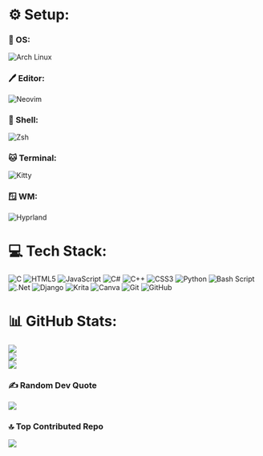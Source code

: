 # ⚙️ Setup: 
### 🐧 OS: <br>

![Arch Linux](https://img.shields.io/badge/Arch_Linux-1793D1?style=for-the-badge&logo=arch-linux&logoColor=white)

### 🖊️ Editor: <br>
  
![Neovim](https://img.shields.io/badge/Neovim-57A143?style=for-the-badge&logo=neovim&logoColor=white)

### 🐚 Shell: <br>

![Zsh](https://img.shields.io/badge/Zsh-121212?style=for-the-badge&logo=zsh&logoColor=white)

### 🐱 Terminal: <br>

![Kitty](https://img.shields.io/badge/Kitty-000000?style=for-the-badge&logo=gnometerminal&logoColor=white)

### 🪟 WM: <br>

![Hyprland](https://img.shields.io/badge/Hyprland-000000?style=for-the-badge&logo=hyprland&logoColor=58E1FF)

# 💻 Tech Stack:
![C](https://img.shields.io/badge/c-%2300599C.svg?style=for-the-badge&logo=c&logoColor=white) ![HTML5](https://img.shields.io/badge/html5-%23E34F26.svg?style=for-the-badge&logo=html5&logoColor=white) ![JavaScript](https://img.shields.io/badge/javascript-%23323330.svg?style=for-the-badge&logo=javascript&logoColor=%23F7DF1E) ![C#](https://img.shields.io/badge/c%23-%23239120.svg?style=for-the-badge&logo=csharp&logoColor=white) ![C++](https://img.shields.io/badge/c++-%2300599C.svg?style=for-the-badge&logo=c%2B%2B&logoColor=white) ![CSS3](https://img.shields.io/badge/css3-%231572B6.svg?style=for-the-badge&logo=css3&logoColor=white) ![Python](https://img.shields.io/badge/python-3670A0?style=for-the-badge&logo=python&logoColor=ffdd54) ![Bash Script](https://img.shields.io/badge/bash_script-%23121011.svg?style=for-the-badge&logo=gnu-bash&logoColor=white) ![.Net](https://img.shields.io/badge/.NET-5C2D91?style=for-the-badge&logo=.net&logoColor=white) ![Django](https://img.shields.io/badge/django-%23092E20.svg?style=for-the-badge&logo=django&logoColor=white) ![Krita](https://img.shields.io/badge/Krita-203759?style=for-the-badge&logo=krita&logoColor=EEF37B) ![Canva](https://img.shields.io/badge/Canva-%2300C4CC.svg?style=for-the-badge&logo=Canva&logoColor=white) ![Git](https://img.shields.io/badge/git-%23F05033.svg?style=for-the-badge&logo=git&logoColor=white) ![GitHub](https://img.shields.io/badge/github-%23121011.svg?style=for-the-badge&logo=github&logoColor=white)

# 📊 GitHub Stats:
![](https://github-readme-stats.vercel.app/api?username=Sckab&theme=dark&hide_border=false&include_all_commits=true&count_private=true)<br/>
![](https://nirzak-streak-stats.vercel.app/?user=Sckab&theme=dark&hide_border=false)<br/>
![](https://github-readme-stats.vercel.app/api/top-langs/?username=Sckab&hide=makefile&theme=dark&hide_border=false&include_all_commits=true&count_private=true&layout=compact)

### ✍️ Random Dev Quote
![](https://quotes-github-readme.vercel.app/api?type=horizontal&theme=dark)

### 🔝 Top Contributed Repo
![](https://github-contributor-stats.vercel.app/api?username=Sckab&limit=5&theme=dark&combine_all_yearly_contributions=true)

<!-- Proudly created with GPRM ( https://gprm.itsvg.in ) -->
